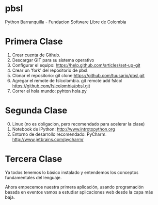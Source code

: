 pbsl
====

Python Barranquilla - Fundacion Software Libre de Colombia

Primera Clase
=============

1. Crear cuenta de Github.
2. Descargar GIT para su sistema operativo
3. Configurar el equipo: https://help.github.com/articles/set-up-git
4. Crear un 'fork' del repositorio de pbsl.
5. Clonar el repositorio:
    git clone https://github.com/tuusario/pbsl.git
6. Agregar el remote de fslcolombia.
    git remote add fslcol https://github.com/fslcolombia/pbsl.git
7. Correr el hola mundo:
    pyhton hola.py

Segunda Clase
=============

0. Linux (no es obligacion, pero recomendado para acelerar la clase)
1. Notebook de iPython:
   http://www.introtopython.org
2. Entorno de desarrollo recomendado: PyCharm.
   http://www.jetbrains.com/pycharm/

Tercera Clase
=============

Ya todos tenemos lo básico instalado y entendemos los conceptos fundamentales del lenguaje.

Ahora empecemos nuestra primera aplicación, usando programación basada en eventos vamos a estudiar aplicaciones web desde la capa más baja.
